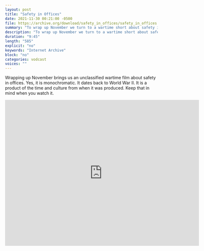 ```yaml
---
layout: post
title: "Safety in Offices"
date: 2021-11-30 00:21:00 -0500
file: https://archive.org/download/safety_in_offices/safety_in_offices.mp4
summary: "To wrap up November we turn to a wartime short about safety in offices.  What could possibly go wrong?"
description: "To wrap up November we turn to a wartime short about safety in offices.  What could possibly go wrong?"
duration: "9:45"
length: "585"
explicit: "no" 
keywords: "Internet Archive"
block: "no" 
categories: vodcast
voices: ""
---
```


Wrapping up November brings us an unclassified wartime film about safety in offices.  Yes, it is monochromatic.  It dates back to World War II.  It is a product of the time and culture from when it was produced.  Keep that in mind when you watch it.  

<iframe src="https://archive.org/embed/safety_in_offices" width="640" height="480" frameborder="0" webkitallowfullscreen="true" mozallowfullscreen="true" allowfullscreen></iframe>

